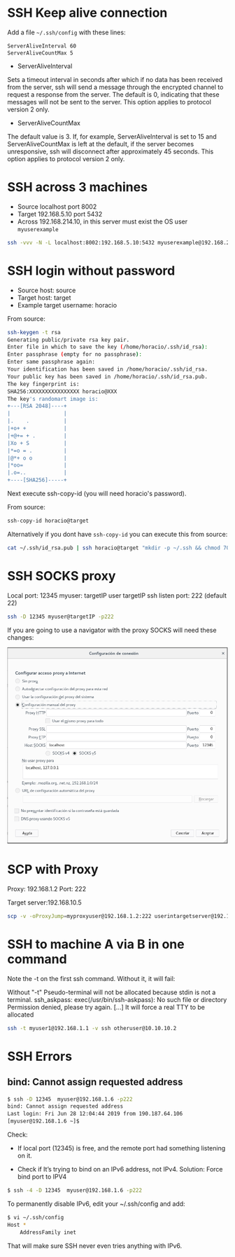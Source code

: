 <!-- TITLE: SSH -->

# SSH Keep alive connection

Add a file `~/.ssh/config` with these lines:


```text
ServerAliveInterval 60
ServerAliveCountMax 5
```


* ServerAliveInterval

Sets a timeout interval in seconds after which if no data has been received from the server, ssh will send a message through the encrypted channel to request a response from the server. The default is 0, indicating that these messages will not be sent to the server. This option applies to protocol version 2 only.

* ServerAliveCountMax

The default value is 3. If, for example, ServerAliveInterval is set to 15 and ServerAliveCountMax is left at the default, if the server becomes unresponsive, ssh will disconnect after approximately 45 seconds. This option applies to protocol version 2 only.
# SSH across 3 machines
* Source localhost port 8002
* Target 192.168.5.10 port 5432
* Across 192.168.214.10, in this server must exist the OS user `myuserexample`

```sh
ssh -vvv -N -L localhost:8002:192.168.5.10:5432 myuserexample@192.168.214.10
```


# SSH login without password
* Source host: source
* Target host: target
* Example target username: horacio


From source:

```sh
ssh-keygen -t rsa
Generating public/private rsa key pair.
Enter file in which to save the key (/home/horacio/.ssh/id_rsa): 
Enter passphrase (empty for no passphrase): 
Enter same passphrase again: 
Your identification has been saved in /home/horacio/.ssh/id_rsa.
Your public key has been saved in /home/horacio/.ssh/id_rsa.pub.
The key fingerprint is:
SHA256:XXXXXXXXXXXXXXXX horacio@XXX
The key's randomart image is:
+---[RSA 2048]----+
|                 |
|.    .           |
|+o+ +            |
|+@+= + .         |
|Xo + S           |
|*=o = .          |
|@*+ o o          |
|*oo=             |
|.o=..            |
+----[SHA256]-----+
```

Next execute ssh-copy-id (you will need horacio's password).

From source:

```sh
ssh-copy-id horacio@target
```

Alternatively if you dont have `ssh-copy-id` you can execute this from source:

```sh
cat ~/.ssh/id_rsa.pub | ssh horacio@target "mkdir -p ~/.ssh && chmod 700 ~/.ssh && cat >>  ~/.ssh/authorized_keys && chmod 600 ~/.ssh/authorized_keys"
```

# SSH SOCKS proxy

Local port: 12345
myuser: targetIP user
targetIP ssh listen port: 222 (default 22)


```sh
ssh -D 12345 myuser@targetIP -p222
```

If you are going to use a navigator with the proxy SOCKS will need these changes:

![Captura De Pantalla De 2019 01 14 13 46 38](/uploads/ssh/captura-de-pantalla-de-2019-01-14-13-46-38.png "Captura De Pantalla De 2019 01 14 13 46 38")



# SCP with Proxy 
Proxy: 192.168.1.2
Port: 222

Target server:192.168.10.5


```sh
scp -v -oProxyJump=myproxyuser@192.168.1.2:222 userintargetserver@192.168.10.5:/tmp/mydesiredfile.txt  ./
```

# SSH to machine A via B in one command

Note the -t on the first ssh command. Without it, it will fail:

Without "-t" Pseudo-terminal will not be allocated because stdin is not a terminal.
ssh_askpass: exec(/usr/bin/ssh-askpass): No such file or directory
Permission denied, please try again.
[...]
It will force a real TTY to be allocated


```sh
ssh -t myuser1@192.168.1.1 -v ssh otheruser@10.10.10.2
```




# SSH Errors
## bind: Cannot assign requested address                                                                                                                                                                                                         

```sh
$ ssh -D 12345  myuser@192.168.1.6 -p222
bind: Cannot assign requested address
Last login: Fri Jun 28 12:04:44 2019 from 190.187.64.106
[myuser@192.168.1.6 ~]$
```
Check:

* If local port (12345) is free, and the remote port had something listening on it.

* Check if It’s trying to bind on an IPv6 address, not IPv4. Solution: Force bind port to IPV4


```sh
$ ssh -4 -D 12345  myuser@192.168.1.6 -p222
```
To permanently disable IPv6, edit your ~/.ssh/config and add:


```sh
$ vi ~/.ssh/config
Host *
    AddressFamily inet

```
		
That will make sure SSH never even tries anything with IPv6.

